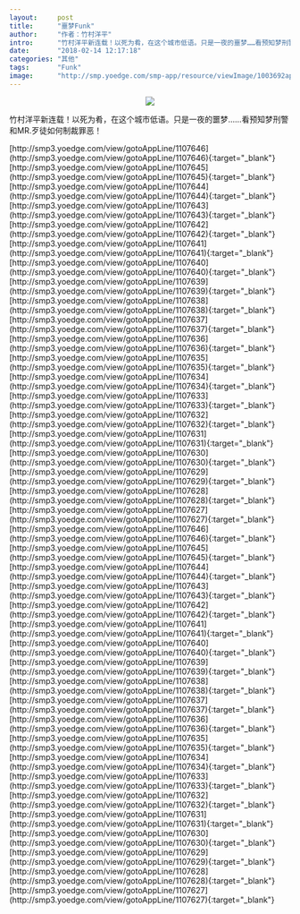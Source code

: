 ```yaml
---
layout:     post
title:      "噩梦Funk"
author:     "作者：竹村洋平"
intro:      "竹村洋平新连载！以死为肴，在这个城市低语。只是一夜的噩梦……看预知梦刑警和MR.歹徒如何制裁罪恶！"
date:       "2018-02-14 12:17:18"
categories: "其他"
tags:       "Funk"
image:      "http://smp.yoedge.com/smp-app/resource/viewImage/1003692appline.png"
---
```

<div style="text-align: center">
<p><img src="http://smp.yoedge.com/smp-app/resource/viewImage/1003692appline.png"/></p>
</div>
<p class="post-meta">
<span>竹村洋平新连载！以死为肴，在这个城市低语。只是一夜的噩梦……看预知梦刑警和MR.歹徒如何制裁罪恶！</span>
</p>
[http://smp3.yoedge.com/view/gotoAppLine/1107646](http://smp3.yoedge.com/view/gotoAppLine/1107646){:target="_blank"}
[http://smp3.yoedge.com/view/gotoAppLine/1107645](http://smp3.yoedge.com/view/gotoAppLine/1107645){:target="_blank"}
[http://smp3.yoedge.com/view/gotoAppLine/1107644](http://smp3.yoedge.com/view/gotoAppLine/1107644){:target="_blank"}
[http://smp3.yoedge.com/view/gotoAppLine/1107643](http://smp3.yoedge.com/view/gotoAppLine/1107643){:target="_blank"}
[http://smp3.yoedge.com/view/gotoAppLine/1107642](http://smp3.yoedge.com/view/gotoAppLine/1107642){:target="_blank"}
[http://smp3.yoedge.com/view/gotoAppLine/1107641](http://smp3.yoedge.com/view/gotoAppLine/1107641){:target="_blank"}
[http://smp3.yoedge.com/view/gotoAppLine/1107640](http://smp3.yoedge.com/view/gotoAppLine/1107640){:target="_blank"}
[http://smp3.yoedge.com/view/gotoAppLine/1107639](http://smp3.yoedge.com/view/gotoAppLine/1107639){:target="_blank"}
[http://smp3.yoedge.com/view/gotoAppLine/1107638](http://smp3.yoedge.com/view/gotoAppLine/1107638){:target="_blank"}
[http://smp3.yoedge.com/view/gotoAppLine/1107637](http://smp3.yoedge.com/view/gotoAppLine/1107637){:target="_blank"}
[http://smp3.yoedge.com/view/gotoAppLine/1107636](http://smp3.yoedge.com/view/gotoAppLine/1107636){:target="_blank"}
[http://smp3.yoedge.com/view/gotoAppLine/1107635](http://smp3.yoedge.com/view/gotoAppLine/1107635){:target="_blank"}
[http://smp3.yoedge.com/view/gotoAppLine/1107634](http://smp3.yoedge.com/view/gotoAppLine/1107634){:target="_blank"}
[http://smp3.yoedge.com/view/gotoAppLine/1107633](http://smp3.yoedge.com/view/gotoAppLine/1107633){:target="_blank"}
[http://smp3.yoedge.com/view/gotoAppLine/1107632](http://smp3.yoedge.com/view/gotoAppLine/1107632){:target="_blank"}
[http://smp3.yoedge.com/view/gotoAppLine/1107631](http://smp3.yoedge.com/view/gotoAppLine/1107631){:target="_blank"}
[http://smp3.yoedge.com/view/gotoAppLine/1107630](http://smp3.yoedge.com/view/gotoAppLine/1107630){:target="_blank"}
[http://smp3.yoedge.com/view/gotoAppLine/1107629](http://smp3.yoedge.com/view/gotoAppLine/1107629){:target="_blank"}
[http://smp3.yoedge.com/view/gotoAppLine/1107628](http://smp3.yoedge.com/view/gotoAppLine/1107628){:target="_blank"}
[http://smp3.yoedge.com/view/gotoAppLine/1107627](http://smp3.yoedge.com/view/gotoAppLine/1107627){:target="_blank"}
[http://smp3.yoedge.com/view/gotoAppLine/1107646](http://smp3.yoedge.com/view/gotoAppLine/1107646){:target="_blank"}
[http://smp3.yoedge.com/view/gotoAppLine/1107645](http://smp3.yoedge.com/view/gotoAppLine/1107645){:target="_blank"}
[http://smp3.yoedge.com/view/gotoAppLine/1107644](http://smp3.yoedge.com/view/gotoAppLine/1107644){:target="_blank"}
[http://smp3.yoedge.com/view/gotoAppLine/1107643](http://smp3.yoedge.com/view/gotoAppLine/1107643){:target="_blank"}
[http://smp3.yoedge.com/view/gotoAppLine/1107642](http://smp3.yoedge.com/view/gotoAppLine/1107642){:target="_blank"}
[http://smp3.yoedge.com/view/gotoAppLine/1107641](http://smp3.yoedge.com/view/gotoAppLine/1107641){:target="_blank"}
[http://smp3.yoedge.com/view/gotoAppLine/1107640](http://smp3.yoedge.com/view/gotoAppLine/1107640){:target="_blank"}
[http://smp3.yoedge.com/view/gotoAppLine/1107639](http://smp3.yoedge.com/view/gotoAppLine/1107639){:target="_blank"}
[http://smp3.yoedge.com/view/gotoAppLine/1107638](http://smp3.yoedge.com/view/gotoAppLine/1107638){:target="_blank"}
[http://smp3.yoedge.com/view/gotoAppLine/1107637](http://smp3.yoedge.com/view/gotoAppLine/1107637){:target="_blank"}
[http://smp3.yoedge.com/view/gotoAppLine/1107636](http://smp3.yoedge.com/view/gotoAppLine/1107636){:target="_blank"}
[http://smp3.yoedge.com/view/gotoAppLine/1107635](http://smp3.yoedge.com/view/gotoAppLine/1107635){:target="_blank"}
[http://smp3.yoedge.com/view/gotoAppLine/1107634](http://smp3.yoedge.com/view/gotoAppLine/1107634){:target="_blank"}
[http://smp3.yoedge.com/view/gotoAppLine/1107633](http://smp3.yoedge.com/view/gotoAppLine/1107633){:target="_blank"}
[http://smp3.yoedge.com/view/gotoAppLine/1107632](http://smp3.yoedge.com/view/gotoAppLine/1107632){:target="_blank"}
[http://smp3.yoedge.com/view/gotoAppLine/1107631](http://smp3.yoedge.com/view/gotoAppLine/1107631){:target="_blank"}
[http://smp3.yoedge.com/view/gotoAppLine/1107630](http://smp3.yoedge.com/view/gotoAppLine/1107630){:target="_blank"}
[http://smp3.yoedge.com/view/gotoAppLine/1107629](http://smp3.yoedge.com/view/gotoAppLine/1107629){:target="_blank"}
[http://smp3.yoedge.com/view/gotoAppLine/1107628](http://smp3.yoedge.com/view/gotoAppLine/1107628){:target="_blank"}
[http://smp3.yoedge.com/view/gotoAppLine/1107627](http://smp3.yoedge.com/view/gotoAppLine/1107627){:target="_blank"}


